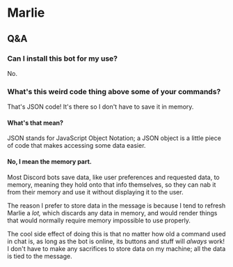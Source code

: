 # Marlie

## Q&A

### Can I install this bot for my use?

No.

### What's this weird code thing above some of your commands?

That's JSON code! It's there so I don't have to save it in memory.

#### What's that mean?

JSON stands for JavaScript Object Notation; a JSON object is a little piece of
code that makes accessing some data easier.

#### No, I mean the memory part.

Most Discord bots save data, like user preferences and requested data, to
memory, meaning they hold onto that info themselves, so they can nab it from
their memory and use it without displaying it to the user.

The reason I prefer to store data in the message is because I tend to refresh
Marlie a *lot,* which discards any data in memory, and would render things that
would normally require memory impossible to use properly.

The cool side effect of doing this is that no matter how old a command used in
chat is, as long as the bot is online, its buttons and stuff will *always*
work! I don't have to make any sacrifices to store data on my machine; all the
data is tied to the message.